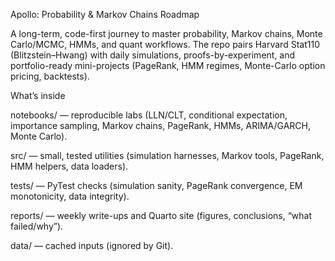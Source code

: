Apollo: Probability & Markov Chains Roadmap

A long-term, code-first journey to master probability, Markov chains, Monte Carlo/MCMC, HMMs, and quant workflows. The repo pairs Harvard Stat110 (Blitzstein–Hwang) with daily simulations, proofs-by-experiment, and portfolio-ready mini-projects (PageRank, HMM regimes, Monte-Carlo option pricing, backtests).

What’s inside

notebooks/ — reproducible labs (LLN/CLT, conditional expectation, importance sampling, Markov chains, PageRank, HMMs, ARIMA/GARCH, Monte Carlo).

src/ — small, tested utilities (simulation harnesses, Markov tools, PageRank, HMM helpers, data loaders).

tests/ — PyTest checks (simulation sanity, PageRank convergence, EM monotonicity, data integrity).

reports/ — weekly write-ups and Quarto site (figures, conclusions, “what failed/why”).

data/ — cached inputs (ignored by Git).
